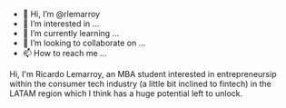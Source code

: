 - 👋 Hi, I’m @rlemarroy
- 👀 I’m interested in ...
- 🌱 I’m currently learning ...
- 💞️ I’m looking to collaborate on ...
- 📫 How to reach me ...

<!---
rlemarroy/rlemarroy is a ✨ special ✨ repository because its `README.md` (this file) appears on your GitHub profile.
You can click the Preview link to take a look at your changes.
---> Hi, I'm Ricardo Lemarroy, an MBA student interested in entrepreneursip within the consumer tech industry (a little bit inclined to fintech) in the LATAM region which I think has a huge potential left to unlock.

